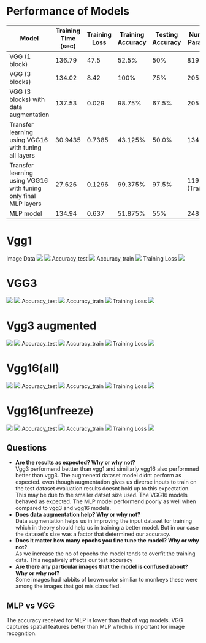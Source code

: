<h1>Performance of Models</h1>

| Model                                                              | Training Time (sec) | Training Loss | Training Accuracy | Testing Accuracy | Number of Parameters |
|--------------------------------------------------------------------|---------------|---------------|-------------------|------------------|----------------------|
| VGG (1 block)                                                      | 136.79       | 47.5             | 52.5%                | 50%               |81921409            |
| VGG (3 blocks)                                                     | 134.02       | 8.42             | 100%                | 75%               | 20573761            |
| VGG (3 blocks) with data augmentation                             | 137.53       | 0.029             | 98.75%                | 67.5%               | 20573761|
| Transfer learning using VGG16 with tuning all layers              | 30.9435       | 0.7385             | 43.125%                | 50.0%               | 134264641            |
| Transfer learning using VGG16 with tuning only final MLP layers    | 27.626       | 0.1296             | 99.375%                | 97.5%               |119549953 (Trainable)            |
| MLP model                                                          | 134.94      | 0.637             | 51.875%                | 55%               | 248557569           |


<h1>Vgg1</h1>
Image Data
<img src='vgg3/vgg3_imgset.jpg'>
<img src='vgg1/imgset.jpg'>
Accuracy_test
<img src='vgg1/Accuracy_test (1).svg'>
Accuracy_train
<img src='vgg1/Accuracy_train (1).svg'>
Training Loss
<img src='vgg1/Loss_train.svg'>

<h1>VGG3</h1>
<img src='vgg3/vgg3_imgset.jpg'>
<img src='vgg3/imgeval.jpg'>
Accuracy_test
<img src='vgg3/Accuracy_test.svg'>
Accuracy_train
<img src='vgg3/Accuracy_train.svg'>
Training Loss
<img src='vgg3/Loss_train.svg'>

<h1>Vgg3 augmented</h1>
<img src='vgg3/vgg3_imgset.jpg'>
<img src='vgg3da/imgeval.jpg'>
Accuracy_test
<img src='vgg3da/Accuracy_test.svg'>
Accuracy_train
<img src='vgg3da/Accuracy_train.svg'>
Training Loss
<img src='vgg3da/Loss_train.svg'>

<h1>Vgg16(all)</h1>
<img src='vgg3/vgg3_imgset.jpg'>
<img src='vgg3da/imgeval.jpg'>
Accuracy_test
<img src='vgg16/All_Accuracy_test.svg'>
Accuracy_train
<img src='vgg16/All_Accuracy_train.svg'>
Training Loss
<img src='vgg16/All_Loss_train.svg'>

<h1>Vgg16(unfreeze)</h1>
<img src='vgg3/vgg3_imgset.jpg'>
<img src='vgg3/imgeval.jpg'>
Accuracy_test
<img src='vgg16/Freeze_Accuracy_test.svg'>
Accuracy_train
<img src='vgg16/Freeze_Accuracy_train.svg'>
Training Loss
<img src='vgg16/Freeze_Loss_train.svg'>
<h2>Questions</h2>

- **Are the results as expected? Why or why not?**<br>
Vgg3 performend bettter than vgg1 and similiarly vgg16 also performned better  than vgg3. The augmenetd dataset model didnt perform as expected. even though augmentation gives us diverse inputs to train on the test dataset evaluation results doesnt hold up to this expectation. This may be due to the smaller datset size used. The VGG16 models behaved as expected. The MLP model performend poorly as well when compared to vgg3 and vgg16 models.
- **Does data augmentation help? Why or why not?**<br>
Data augmentation helps us in improving the input dataset for training which in theory should help us in training a better model. But in our case the dataset's size was a factor that determined our accuracy.
- **Does it matter how many epochs you fine tune the model? Why or why not?**<br>
As we increase the no of epochs the model tends to overfit the training data. This negatively affects our test accuracy
- **Are there any particular images that the model is confused about? Why or why not?**<br>
  Some images had rabbits of brown color similiar to monkeys these were among the images that got mis classified. 

<h2>MLP vs VGG</h2>
The accuracy received for MLP is lower than that of vgg models. VGG captures spatial features better than MLP which is important for image recognition.
